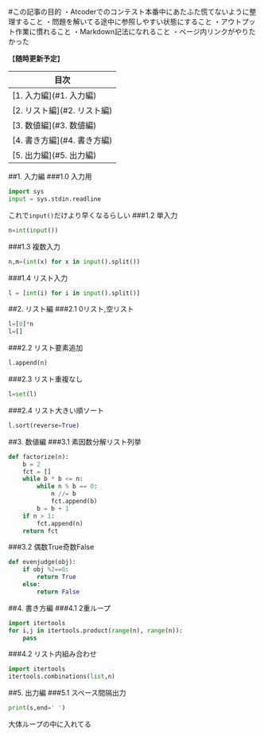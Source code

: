 #この記事の目的
・Atcoderでのコンテスト本番中にあたふた慌てないように整理すること
・問題を解いてる途中に参照しやすい状態にすること
・アウトプット作業に慣れること
・Markdown記法になれること
・ページ内リンクがやりたかった


【**随時更新予定**】


|目次|
|-----------------|
|[1. 入力編](#1. 入力編)|
|[2. リスト編](#2. リスト編)|
|[3. 数値編](#3. 数値編)|
|[4. 書き方編](#4. 書き方編)|
|[5. 出力編](#5. 出力編)

##1. 入力編
###1.0 入力用
```python
import sys
input = sys.stdin.readline
```
これで`input()`だけより早くなるらしい
###1.2 単入力
```python
n=int(input())
```
###1.3 複数入力
```python
n,m=(int(x) for x in input().split())
```
###1.4 リスト入力
```python
l = [int(i) for i in input().split()]
```
##2. リスト編
###2.1 0リスト,空リスト
```python
l=[0]*n
l=[]
```
###2.2 リスト要素追加
```python
l.append(n)
```
###2.3 リスト重複なし
```python
l=set(l)
```
###2.4 リスト大きい順ソート
```python
l.sort(reverse=True)
```
##3. 数値編
###3.1 素因数分解リスト列挙
```python
def factorize(n):
    b = 2
    fct = []
    while b * b <= n:
        while n % b == 0:
            n //= b
            fct.append(b)
        b = b + 1
    if n > 1:
        fct.append(n)
    return fct
```
###3.2 偶数True奇数False
```python
def evenjudge(obj):
    if obj %2==0:
        return True
    else:
        return False
```
##4. 書き方編
###4.1 2重ループ
```python
import itertools
for i,j in itertools.product(range(n), range(n)):
    pass
```
###4.2 リスト内組み合わせ
```python
import itertools
itertools.combinations(list,n)
```
##5. 出力編
###5.1 スペース間隔出力
```python
print(s,end=' ')
```
大体ループの中に入れてる
